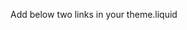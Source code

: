 Add below two links in your theme.liquid

<script src="https://cdn.jsdelivr.net/npm/magnific-popup@1.1.0/dist/jquery.magnific-popup.min.js"></script>
<script src="https://cdn.jsdelivr.net/npm/magnific-popup@1.1.0/dist/jquery.magnific-popup.min.js"></script>
